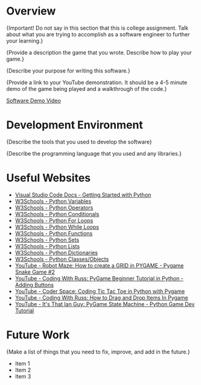 # Overview

{Important!  Do not say in this section that this is college assignment.  Talk about what you are trying to accomplish as a software engineer to further your learning.}

{Provide a description the game that you wrote. Describe how to play your game.}

{Describe your purpose for writing this software.}

{Provide a link to your YouTube demonstration.  It should be a 4-5 minute demo of the game being played and a walkthrough of the code.}

[Software Demo Video](http://youtube.link.goes.here)

# Development Environment

{Describe the tools that you used to develop the software}

{Describe the programming language that you used and any libraries.}

# Useful Websites

* [Visual Studio Code Docs - Getting Started with Python](https://code.visualstudio.com/docs/python/python-tutorial)
* [W3Schools - Python Variables](https://www.w3schools.com/python/python_variables.asp)
* [W3Schools - Python Operators](https://www.w3schools.com/python/python_operators.asp)
* [W3Schools - Python Conditionals](https://www.w3schools.com/python/python_conditions.asp)
* [W3Schools - Python For Loops](https://www.w3schools.com/python/python_for_loops.asp)
* [W3Schools - Python While Loops](https://www.w3schools.com/python/python_while_loops.asp)
* [W3Schools - Python Functions](https://www.w3schools.com/python/python_functions.asp)
* [W3Schools - Python Sets](https://www.w3schools.com/python/python_sets.asp)
* [W3Schools - Python Lists](https://www.w3schools.com/python/python_lists.asp)
* [W3Schools - Python Dictionaries](https://www.w3schools.com/python/python_dictionaries.asp)
* [W3Schools - Python Classes/Objects](https://www.w3schools.com/python/python_classes.asp)
* [YouTube - Robot Maze: How to create a GRID in PYGAME - Pygame Snake Game #2](https://www.youtube.com/watch?v=s_OOJaGmyXI)
* [YouTube - Coding With Russ: PyGame Beginner Tutorial in Python - Adding Buttons](https://www.youtube.com/watch?v=G8MYGDf_9ho)
* [YouTube - Coder Space: Coding Tic Tac Toe in Python with Pygame](https://www.youtube.com/watch?v=q_Nzuyvf3tw)
* [YouTube - Coding With Russ: How to Drag and Drop Items In Pygame](https://www.youtube.com/watch?v=Ro82dac_J1Y)
* [YouTube - It's That Ian Guy: PyGame State Machine - Python Game Dev Tutorial](https://www.youtube.com/watch?v=PZTqfag3T7M)

# Future Work

{Make a list of things that you need to fix, improve, and add in the future.}
* Item 1
* Item 2
* Item 3